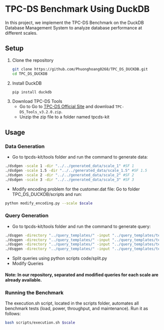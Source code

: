 # TPC-DS Benchmark Using DuckDB
In this project, we implement the TPC-DS Benchmark on the DuckDB Database Management System to analyze database performance at different scales.

## Setup
1. Clone the repository
   ```bash
   git clone https://github.com/Phuonghoang0268/TPC_DS_DUCKDB.git
   cd TPC_DS_DUCKDB 
    ```
3. Install DuckDB
   ```bash
   pip install duckdb
   ```
5. Download TPC-DS Tools
   - Go to Go to [TPC-DS Official Site](https://www.tpc.org/tpc_documents_current_versions/current_specifications5.asp) and download `TPC-DS_Tools_v3.2.0.zip`.
   - Unzip the zip file to a folder named tpcds-kit

## Usage

### Data Generation 
- Go to  tpcds-kit/tools folder and run the command to generate data:
```bash
./dsdgen -scale 1 -dir "../../generated_data/scale_1" #SF 1
./dsdgen -scale 1.5 -dir "../../generated_data/scale_1.5" #SF 1.5
./dsdgen -scale 2 -dir "../../generated_data/scale_2" #SF 2
./dsdgen -scale 3 -dir "../../generated_data/scale_3" #SF 3
```
- Modify encoding problem for the customer.dat file: Go to folder TPC_DS_DUCKDB/scripts and run:
```bash
python modify_encoding.py --scale $scale
```

### Query Generation
- Go to  tpcds-kit/tools folder and run the command to generate query:
```bash
./dsqgen -directory "../query_templates/" -input "../query_templates/templates.lst" -dialect netezza -scale 1 -output_dir "../generated_queries/scale_1"
./dsqgen -directory "../query_templates/" -input "../query_templates/templates.lst" -dialect netezza -scale 1.5 -output_dir "../generated_queries/scale_1.5"
./dsqgen -directory "../query_templates/" -input "../query_templates/templates.lst" -dialect netezza -scale 2 -output_dir "../generated_queries/scale_2"
./dsqgen -directory "../query_templates/" -input "../query_templates/templates.lst" -dialect netezza -scale 3 -output_dir "../generated_queries/scale_3"
```
- Split queries using python scripts code/split.py
- Modify Queries
  
#### Note: In our repository, separated and modified queries for each scale are already available.

### Running the Benchmark
The execution.sh script, located in the scripts folder, automates all benchmark tests (load, power, throughput, and maintenance). Run it as follows:
```bash
bash scripts/execution.sh $scale
```
